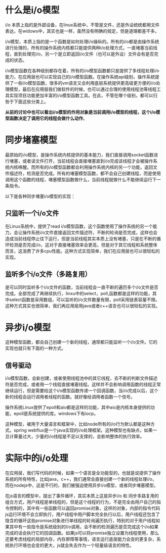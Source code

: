 # 什么是i/o模型

i/o  本质上指的是外部设备，在linux系统中，不管是文件，还是外设统统都用文件表达，在widows中，其实也是一样，虽然没有明确的规定，但是道理都差不多。

i/o模型，本质上指的是一个函数是如何处理i/o操纵的。所有的i/o都是由操作系统进行处理的，所有的操作系统内核都只能提供两种i/o处理方式，一直堵塞当前线程，直到处理完i/o，另一个是立即返回i/o文件（也可以是外设）文件会有是否完成的状态。

i/o模型函数在各种级别都存在着，所有的i/o模型函数都只是提供了多线程处理i/o能力，在应用层也可以实现自己的i/o模型函数。在操作系统api级别，操作系统提供了一些I/o模型函数，很多的vm语言又会利用底层系统提供更高级更方便的i/o处理模型，最后在应用层我们做软件的时候，也可以通过合理的使用线程池等线程工具实现项目功能更加丰富的i/o模型函数工具。在此，不管在哪个级别，都可以归咎于下面这些分类上。

**从前的讨论中也可以看出i/o模型的作用对象是当前调用i/o模型的线程，这个i/o模型函数决定了调用它的线程会做什么动作**。

# 同步堵塞模型

最原始的i/o模型，是操作系统内核提供的基本能力，我们直接调用socket函数进行堵塞，或者读文件打开，当前线程会直接堵塞直到i/o完成该线程才会被操作系统内核唤醒。而所有的i/o模型函数都会利用操作系统内核的另一个功能，返回文件描述符，检测是否完成。所有的堵塞模型函数，都不会自己创建线程，而是使用调用这个函数的线程，堵塞模型函数做什么，当前线程就做什么不能继续运行下一条指令。

以下是各种同步堵塞i/o模型的实现：

## 只监听一个i/o文件

在Linux系统中，提供了read i/o模型函数，这个函数使用了操作系统的另一个能力，会让操作系统i/o文件直接返回文件描述符，不断的轮询是否完成，这样也会造成当前线程停止往下运行，但是当前线程其实本质上没有堵塞，只是在不断的循环检测是否完成i/o，这对于直接堵塞效率会更高，但是对于其它线程和系统整体而言，这浪费了许多cpu性能。这种方式实现简单，我们在应用层也可以很轻松的实现。

## 监听多个i/o文件（多路复用）

是可以同时监听多个i/o文件的函数，当前线程会一直不断的遍历多个i/o文件是否完成。全部完成了再继续执行，linxu中的select，poll,函数都是这样的功能，其中select函数是采用数组，可以监听的i/o文件数量有限，poll采用链表容量不限。这种方式其实也很简单，我们再应用层用java或者c++语言也可以很轻松的实现。

# 异步i/o模型

这种模型函数，都会自己创建一个新的线程，通常都只能监听一个i/o文件。它的实现也就只有下面的一种方式。

## 信号驱动

i/o模型函数，会新创建，或者使用线程池中的其它线程，去不断的判断文件描述符是否完成，或者用一个线程直接堵塞线程。这样并不会影响调用函数的线程正常继续运行，但是需要给这个i/o模型函数传递一个回调函数，当i/o完成以后，这个新的线程会运行调用者线程的函数。就好像给调用者函数一个信号。

操作系统Linux提供了epoll和aio都是这样的功能，其中aio是内核本身提供的功能，epoll是系统提供的库。windows下有iocp。

这种模型，被用于大量语言和框架中，比如node所有的i/o行为默认都是这种方式。spring webflux是一个java实现的i/o处理框架。这种模型也有缺点，如果一旦计算量过大，少量的i/o线程是不足以支撑的，会影响整体的执行效率。



# 实际中的i/o处理

在应用层，我们写代码的时候，如果一个语言是全功能型的，也就是说提供了操作系统的所有特性，比如java，c++，我们通常会直接创建一个新的线程处理i/o，而在nodejs中，这是不行的，我们被强迫使用异步i/o模型，或者同步堵塞模型。

在js语言的模型中，提出了事件循环，其实本质上这是异步i/o 和 同步多路复用的组合方式，用户线程是单线程的，但是这个线程的行为，不是完全由用户自己的指令控制的，其中有一些函数可以返回promise对象，这样的对象，内部的指令代码js运行环境不会立即执行，用户线程中用户脚本完全执行以后，用户线程还包含了隐含的循环这些promise对象进行单线程的轮询遍历执行，特别的对于用户线程如果其中有一些指令是系统级别的I/o调用，会不断的检测遍历是否完成这个i/o如果完成的话会执行它的回调函数。如果js可以将promise独立设置为线程使用，那么还要考虑线程的局部内存，内存屏障等事情，语言运行底层能力会变的更复杂，系统执行环境也会变的更大，js就会失去作为一个轻量级语言的特性。